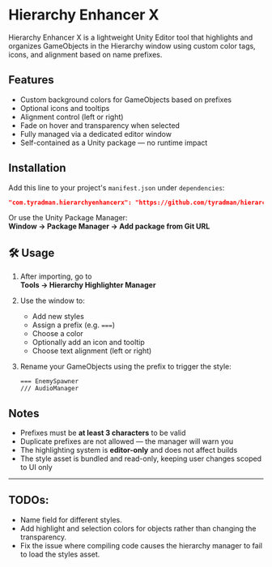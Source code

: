 # Hierarchy Enhancer X

Hierarchy Enhancer X is a lightweight Unity Editor tool that highlights and organizes GameObjects in the Hierarchy window using custom color tags, icons, and alignment based on name prefixes.

## Features

- Custom background colors for GameObjects based on prefixes  
- Optional icons and tooltips  
- Alignment control (left or right)  
- Fade on hover and transparency when selected  
- Fully managed via a dedicated editor window  
- Self-contained as a Unity package — no runtime impact

## Installation

Add this line to your project's `manifest.json` under `dependencies`:

```json
"com.tyradman.hierarchyenhancerx": "https://github.com/tyradman/hierarchyenhancerx.git"
```

Or use the Unity Package Manager:  
**Window → Package Manager → Add package from Git URL**

## 🛠️ Usage

1. After importing, go to  
   **Tools → Hierarchy Highlighter Manager**

2. Use the window to:
   - Add new styles
   - Assign a prefix (e.g. `===`)
   - Choose a color
   - Optionally add an icon and tooltip
   - Choose text alignment (left or right)

3. Rename your GameObjects using the prefix to trigger the style:
   ```
   === EnemySpawner
   /// AudioManager
   ```

## Notes

- Prefixes must be **at least 3 characters** to be valid  
- Duplicate prefixes are not allowed — the manager will warn you  
- The highlighting system is **editor-only** and does not affect builds  
- The style asset is bundled and read-only, keeping user changes scoped to UI only

---


## TODOs:
- Name field for different styles.
- Add highlight and selection colors for objects rather than changing the transparency.
- Fix the issue where compiling code causes the hierarchy manager to fail to load the styles asset.
